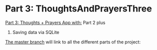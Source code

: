 # Part 3: ThoughtsAndPrayersThree 

[Part 3: Thoughts + Prayers App with:](https://github.com/andrewchungxam/ThoughtsAndPrayersThree/tree/Branch-03-SQLite)
Part 2 plus
1) Saving data via SQLite

[The master branch](https://github.com/andrewchungxam/ThoughtsAndPrayersThree) will link to all the different parts of the project:
